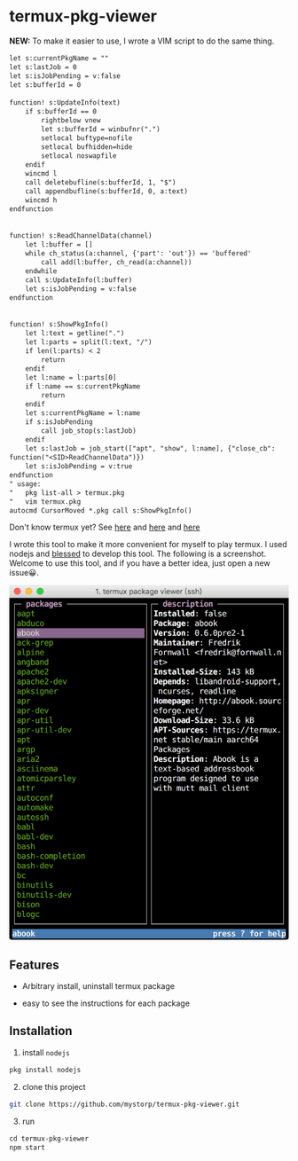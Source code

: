 # termux-pkg-viewer

**NEW:** To make it easier to use, I wrote a VIM script to do the same thing.
```vim
let s:currentPkgName = ""
let s:lastJob = 0
let s:isJobPending = v:false
let s:bufferId = 0

function! s:UpdateInfo(text)
    if s:bufferId == 0
        rightbelow vnew
        let s:bufferId = winbufnr(".")
        setlocal buftype=nofile
        setlocal bufhidden=hide
        setlocal noswapfile
    endif
    wincmd l
    call deletebufline(s:bufferId, 1, "$")
    call appendbufline(s:bufferId, 0, a:text)
    wincmd h
endfunction


function! s:ReadChannelData(channel)
    let l:buffer = []
    while ch_status(a:channel, {'part': 'out'}) == 'buffered'
        call add(l:buffer, ch_read(a:channel))
    endwhile
    call s:UpdateInfo(l:buffer)
    let s:isJobPending = v:false
endfunction


function! s:ShowPkgInfo()
    let l:text = getline(".")
    let l:parts = split(l:text, "/")
    if len(l:parts) < 2
        return
    endif
    let l:name = l:parts[0]
    if l:name == s:currentPkgName
        return
    endif
    let s:currentPkgName = l:name
    if s:isJobPending
        call job_stop(s:lastJob)
    endif
    let s:lastJob = job_start(["apt", "show", l:name], {"close_cb": function("<SID>ReadChannelData")})
    let s:isJobPending = v:true
endfunction
" usage:
"   pkg list-all > termux.pkg
"   vim termux.pkg
autocmd CursorMoved *.pkg call s:ShowPkgInfo()

```

Don't know termux yet? See [here](https://termux.com/) and [here](https://github.com/termux/termux-app) and [here](https://github.com/termux/termux-packages)

I wrote this tool to make it more convenient for myself to play termux. I used nodejs and [blessed](https://github.com/chjj/blessed) to develop this tool. The following is a screenshot. Welcome to use this tool, and if you have a better idea, just open a new issue😀.

![screenshot](./screenshot.gif)

## Features

* Arbitrary install, uninstall termux package

* easy to see the instructions for each package

## Installation

1. install `nodejs`
```bash
pkg install nodejs
```

2. clone this project
```bash
git clone https://github.com/mystorp/termux-pkg-viewer.git
```

3. run
```
cd termux-pkg-viewer
npm start
```
